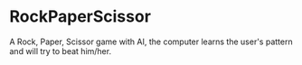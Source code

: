 # RockPaperScissor
A Rock, Paper, Scissor game with AI, the computer learns the user's pattern and will try to beat him/her.
